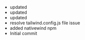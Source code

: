 - updated
- updated
- updated
- resolve tailwind.config.js file issue
- added nativewind npm
- Initial commit
